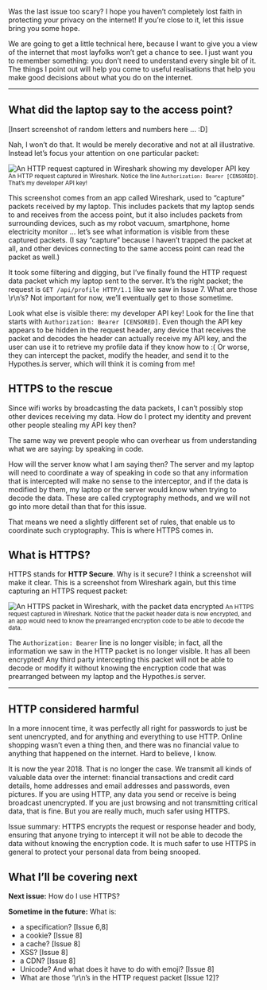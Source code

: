 Was the last issue too scary? I hope you haven’t completely lost faith in protecting your privacy on the internet! If you’re close to it, let this issue bring you some hope.

We are going to get a little technical here, because I want to give you a view of the internet that most layfolks won’t get a chance to see. I just want you to remember something: you don’t need to understand every single bit of it. The things I point out will help you come to useful realisations that help you make good decisions about what you do on the internet.

<hr/>

## What did the laptop say to the access point?

[Insert screenshot of random letters and numbers here ... :D]

Nah, I won’t do that. It would be merely decorative and not at all illustrative. Instead let’s focus your attention on one particular packet:


![An HTTP request captured in Wireshark showing my developer API key](https://github.com/ngjunsiang/laymansguide/blob/master/issue012/issue012_01.png?raw=true)
<small>An HTTP request captured in Wireshark. Notice the line `Authorization: Bearer [CENSORED]`. That’s my developer API key!</small>


This screenshot comes from an app called Wireshark, used to “capture” packets received by my laptop. This includes packets that my laptop sends to and receives from the access point, but it also includes packets from surrounding devices, such as my robot vacuum, smartphone, home electricity monitor … let’s see what information is visible from these captured packets. (I say “capture” because I haven’t trapped the packet at all, and other devices connecting to the same access point can read the packet as well.)

It took some filtering and digging, but I’ve finally found the HTTP request data packet which my laptop sent to the server. It’s the right packet; the request is `GET /api/profile HTTP/1.1` like we saw in Issue 7. What are those \r\n’s? Not important for now, we’ll eventually get to those sometime.

Look what else is visible there: my developer API key! Look for the line that starts with `Authorization: Bearer [CENSORED]`. Even though the API key appears to be hidden in the request header, any device that receives the packet and decodes the header can actually receive my API key, and the user can use it to retrieve my profile data if they know how to :( Or worse, they can intercept the packet, modify the header, and send it to the Hypothes.is server, which will think it is coming from me!

## HTTPS to the rescue

Since wifi works by broadcasting the data packets, I can’t possibly stop other devices receiving my data. How do I protect my identity and prevent other people stealing my API key then?

The same way we prevent people who can overhear us from understanding what we are saying: by speaking in code.

How will the server know what I am saying then? The server and my laptop will need to coordinate a way of speaking in code so that any information that is intercepted will make no sense to the interceptor, and if the data is modified by them, my laptop or the server would know when trying to decode the data. These are called cryptography methods, and we will not go into more detail than that for this issue.

That means we need a slightly different set of rules, that enable us to coordinate such cryptography. This is where HTTPS comes in.

## What is HTTPS?

HTTPS stands for **HTTP Secure**. Why is it secure? I think a screenshot will make it clear. This is a screenshot from Wireshark again, but this time capturing an HTTPS request packet:


![An HTTPS packet in Wireshark, with the packet data encrypted](https://github.com/ngjunsiang/laymansguide/blob/master/issue012/issue012_02.png?raw=true)
<small>An HTTPS request captured in Wireshark. Notice that the packet header data is now encrypted, and an app would need to know the prearranged encryption code to be able to decode the data.</small>


The `Authorization: Bearer` line is no longer visible; in fact, all the information we saw in the HTTP packet is no longer visible. It has all been encrypted! Any third party intercepting this packet will not be able to decode or modify it without knowing the encryption code that was prearranged between my laptop and the Hypothes.is server.

<hr/>

## HTTP considered harmful

In a more innocent time, it was perfectly all right for passwords to just be sent unencrypted, and for anything and everything to use HTTP. Online shopping wasn’t even a thing then, and there was no financial value to anything that happened on the internet. Hard to believe, I know.

It is now the year 2018. That is no longer the case. We transmit all kinds of valuable data over the internet: financial transactions and credit card details, home addresses and email addresses and passwords, even pictures. If you are using HTTP, any data you send or receive is being broadcast unencrypted. If you are just browsing and not transmitting critical data, that is fine. But you are really much, much safer using HTTPS.

Issue summary: HTTPS encrypts the request or response header and body, ensuring that anyone trying to intercept it will not be able to decode the data without knowing the encryption code. It is much safer to use HTTPS in general to protect your personal data from being snooped.

## What I’ll be covering next

**Next issue:** How do I use HTTPS?

**Sometime in the future:** What is:

- a specification? [Issue 6,8]
- a cookie? [Issue 8]
- a cache? [Issue 8]
- XSS? [Issue 8]
- a CDN? [Issue 8]
- Unicode? And what does it have to do with emoji? [Issue 8]
- What are those ‘\r\n’s in the HTTP request packet [Issue 12]?
